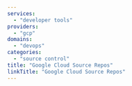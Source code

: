 ```yaml
---
services:
  - "developer tools"
providers:
  - "gcp"
domains:
  - "devops"
categories:
  - "source control"
title: "Google Cloud Source Repos"
linkTitle: "Google Cloud Source Repos"
---
```

